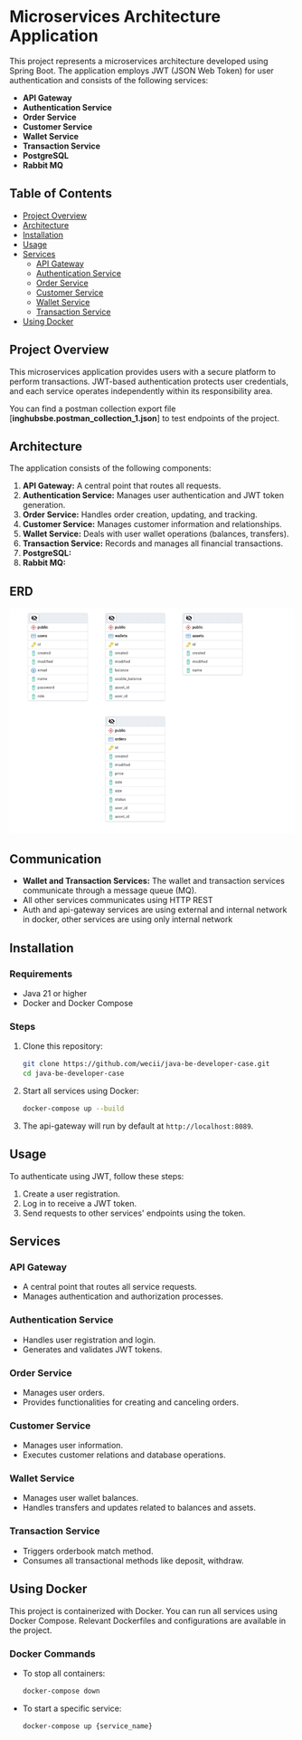 # Microservices Architecture Application

This project represents a microservices architecture developed using Spring Boot. 
The application employs JWT (JSON Web Token) for user authentication and consists of the following services:

- **API Gateway**
- **Authentication Service**
- **Order Service**
- **Customer Service**
- **Wallet Service**
- **Transaction Service**
- **PostgreSQL**
- **Rabbit MQ**

## Table of Contents

- [Project Overview](#project-overview)
- [Architecture](#architecture)
- [Installation](#installation)
- [Usage](#usage)
- [Services](#services)
    - [API Gateway](#api-gateway)
    - [Authentication Service](#authentication-service)
    - [Order Service](#order-service)
    - [Customer Service](#customer-service)
    - [Wallet Service](#wallet-service)
    - [Transaction Service](#transaction-service)
- [Using Docker](#using-docker)

## Project Overview

This microservices application provides users with a secure platform to perform transactions. 
JWT-based authentication protects user credentials, and each service operates independently within its responsibility area.

You can find a postman collection export file [**inghubsbe.postman_collection_1.json**] to test endpoints of the project.

## Architecture

The application consists of the following components:

1. **API Gateway:** A central point that routes all requests.
2. **Authentication Service:** Manages user authentication and JWT token generation.
3. **Order Service:** Handles order creation, updating, and tracking.
4. **Customer Service:** Manages customer information and relationships.
5. **Wallet Service:** Deals with user wallet operations (balances, transfers).
6. **Transaction Service:** Records and manages all financial transactions.
7. **PostgreSQL:** 
8. **Rabbit MQ:**

## ERD

![img.png](img.png)

## Communication

- **Wallet and Transaction Services:** The wallet and transaction services communicate through a message queue (MQ).
- All other services communicates using HTTP REST
- Auth and api-gateway services are using external and internal network in docker, other services are using only internal network

## Installation

### Requirements

- Java 21 or higher
- Docker and Docker Compose

### Steps

1. Clone this repository:
    ```bash
    git clone https://github.com/wecii/java-be-developer-case.git
    cd java-be-developer-case
    ```

2. Start all services using Docker:
    ```bash
    docker-compose up --build
    ```

3. The api-gateway will run by default at `http://localhost:8089`.

## Usage

To authenticate using JWT, follow these steps:

1. Create a user registration.
2. Log in to receive a JWT token.
3. Send requests to other services' endpoints using the token.

## Services

### API Gateway

- A central point that routes all service requests.
- Manages authentication and authorization processes.

### Authentication Service

- Handles user registration and login.
- Generates and validates JWT tokens.

### Order Service

- Manages user orders.
- Provides functionalities for creating and canceling orders.

### Customer Service

- Manages user information.
- Executes customer relations and database operations.

### Wallet Service

- Manages user wallet balances.
- Handles transfers and updates related to balances and assets.

### Transaction Service

- Triggers orderbook match method.
- Consumes all transactional methods like deposit, withdraw.

## Using Docker

This project is containerized with Docker. 
You can run all services using Docker Compose. 
Relevant Dockerfiles and configurations are available in the project.

### Docker Commands

- To stop all containers:
    ```bash
    docker-compose down
    ```

- To start a specific service:
    ```bash
    docker-compose up {service_name}
    ```
